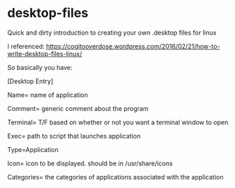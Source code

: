 # desktop-files
Quick and dirty introduction to creating your own .desktop files for linux


I referenced: https://cogitooverdose.wordpress.com/2016/02/21/how-to-write-desktop-files-linux/

So basically you have:

[Desktop Entry]

Name= name of application

Comment= generic comment about the program

Terminal= T/F based on whether or not you want a terminal window to open

Exec= path to script that launches application

Type=Application

Icon= icon to be displayed. should be in /usr/share/icons

Categories= the categories of applications associated with the application